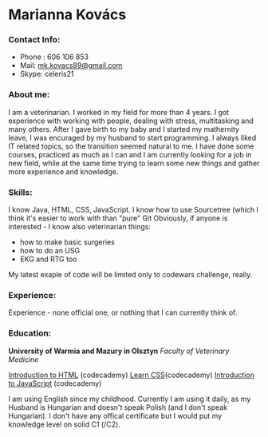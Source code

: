 # Marianna Kovács
### Contact Info:
- Phone : 606 106 853
- Mail: mk.kovacs89@gmail.com
- Skype: celeris21

### About me:
I am a veterinarian. I worked in my field for more than 4 years. I got experience with working with people, dealing with stress, multitasking and many others. After I gave birth to my baby and I started my mathernity leave, I was encuraged by my husband to start programming. I always liked IT related topics, so the transition seemed natural to me. I have done some courses, practiced as much as I can and I am currently looking for a job in new field, while at the same time trying to learn some new things and gather more experience and knowledge.

### Skills:
I know Java, HTML, CSS, JavaScript. I know how to use Sourcetree (which I think it's easier to work with than "pure" Git
Obviously, if anyone is interested - I know also veterinarian things:
  - how to make basic surgeries
  - how to do an USG
  - EKG and RTG too

My latest exaple of code will be limited only to codewars challenge, really.

### Experience:
Experience - none official one, or nothing that I can currently think of.

### Education:
**University of Warmia and Mazury in Olsztyn**
*Faculty of Veterinary Medicine*

[Introduction to HTML](https://www.codecademy.com/learn/learn-html) (codecademy)
[Learn CSS](https://www.codecademy.com/learn/learn-css)(codecademy)
[Introduction to JavaScript](https://www.codecademy.com/learn/introduction-to-javascript) (codecademy)


I am using English since my childhood. Currently I am using it daily, as my Husband is Hungarian and doesn't speak Polish (and I don't speak Hungarian). I don't have any offical certificate but I would put my knowledge level on solid C1 (/C2).
